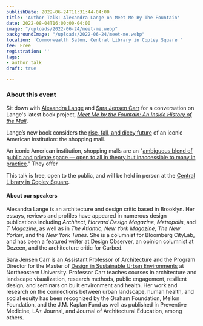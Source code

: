 ```yaml
---
publishDate: 2022-06-24T11:31:44-04:00
title: 'Author Talk: Alexandra Lange on Meet Me By The Fountain'
date: 2022-08-04T16:00:00-04:00
image: "/uploads/2022-06-24/meet-me.webp"
backgroundImage: "/uploads/2022-06-24/meet-me.webp"
location: 'Commonwealth Salon, Central Library in Copley Square '
fee: Free
registration: ''
tags:
- author talk
draft: true

---
```

### About this event 

Sit down with [Alexandra Lange](https://www.alexandralange.net/) and [Sara Jensen Carr](https://camd.northeastern.edu/faculty/sara-jensen-carr/) for a conversation on Lange's latest book project, [_Meet Me by the Fountain: An Inside History of the Mall_](https://www.bloomsbury.com/us/meet-me-by-the-fountain-9781635576023/). 

Lange’s new book considers the [rise, fall, and dicey future](https://www.nytimes.com/2022/06/15/books/review-meet-me-by-fountain-mall-history-alexandra-lange.html) of an iconic American institution: the shopping mall. 

An iconic American institution, shopping malls are an "[ambiguous blend of public and private space — open to all in theory but inaccessible to many in practice](https://www.nytimes.com/2022/06/15/books/review-meet-me-by-fountain-mall-history-alexandra-lange.html)." They offer 

This talk is free, open to the public, and will be held in person at the [Central Library in Copley Square](https://www.bpl.org/locations/3/). 

#### About our speakers

Alexandra Lange is an architecture and design critic based in Brooklyn. Her essays, reviews and profiles have appeared in numerous design publications including _Architect_, _Harvard Design Magazine_, _Metropolis_, and _T Magazine_, as well as in _The Atlantic_, _New York Magazine_, _The New Yorker_, and the _New York Times_. She is a columnist for Bloomberg CityLab, and has been a featured writer at Design Observer, an opinion columnist at Dezeen, and the architecture critic for Curbed.

Sara Jensen Carr is an Assistant Professor of Architecture and the Program Director for the Master of [Design in Sustainable Urban Environments](https://camd.northeastern.edu/program/design-for-sustainable-urban-environments-mdes-suen/) at Northeastern University. Professor Carr teaches courses in architecture and landscape visualization, research methods, public engagement, resilient design, and seminars on built environment and health. Her work and research on the connections between urban landscape, human health, and social equity has been recognized by the Graham Foundation, Mellon Foundation, and the J.M. Kaplan Fund as well as published in Preventive Medicine, LA+ Journal, and Journal of Architectural Education, among others. 